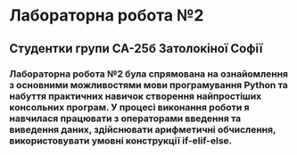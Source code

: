 # Лабораторна робота №2
## Студентки групи СА-25б Затолокіної Софії
### Лабораторна робота №2 була спрямована на ознайомлення з основними можливостями мови програмування Python та набуття практичних навичок створення найпростіших консольних програм. У процесі виконання роботи я навчилася працювати з операторами введення та виведення даних, здійснювати арифметичні обчислення, використовувати умовні конструкції if-elif-else. 